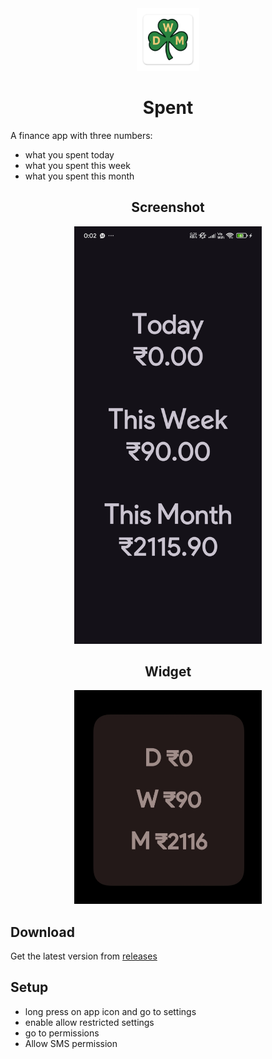 <div align="center">
<img src="app/src/main/res/ic_launcher-web.png" width="100" height="100">

# Spent
</div>

A finance app with three numbers:

- what you spent today
- what you spent this week
- what you spent this month

<div align="center">

## Screenshot
<img src="images/app.jpg" width="300">

## Widget
<img src="images/widget.jpg" width="300">
</div>

## Download
Get the latest version from [releases](https://github.com/Neel-shetty/spent/releases)

## Setup
- long press on app icon and go to settings
- enable allow restricted settings
- go to permissions
- Allow SMS permission